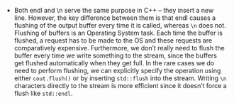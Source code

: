- Both endl and \n serve the same purpose in C++ – they insert a new line. However, the key difference between them is that endl causes a flushing of the output buffer every time it is called, whereas `\n` does not.   Flushing of buffers is an Operating System task. Each time the buffer is flushed, a request has to be made to the OS and these requests are comparatively expensive. Furthermore, we don’t really need to flush the buffer every time we write something to the stream, since the buffers get flushed automatically when they get full. In the rare cases we do need to perform flushing, we can explicitly specify the operation using either `cout.flush()` or by inserting `std::flush` into the stream.  Writing `\n` characters directly to the stream is more efficient since it doesn’t force a flush like `std::endl`. 